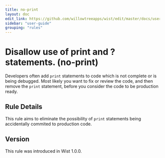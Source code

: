 ```yaml
---
title: no-print
layout: doc
edit_link: https://github.com/willowtreeapps/wist/edit/master/docs/user-guide/rules/no-print.md
sidebar: "user-guide"
grouping: "rules"
---
```


# Disallow use of print and ? statements. (no-print)
Developers often add `print` statements to code which is not complete or is being debugged. Most likely you want to fix or review the code, and then remove the `print` statement, before you consider the code to be production ready.

## Rule Details
This rule aims to eliminate the possibility of `print` statements being accidentally commited to production code.

## Version
This rule was introduced in Wist 1.0.0.